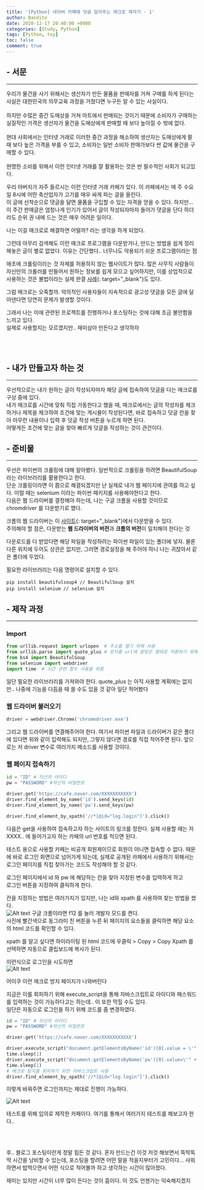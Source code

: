 ```yaml
---
title: '[Python] 네이버 카페에 덧글 달아주는 매크로 제작기 - 1'
author: Bandito
date: 2020-12-17 20:40:00 +0900
categories: [Study, Python]
tags: [Python, toy]
toc: false
comment: true
---
```


## - 서문
***
우리가 물건을 사기 위해서는 생산자가 만든 물품을 판매자를 거쳐 구매를 하게 된다는 사실은 대한민국의 의무교육 과정을 거쳤다면 누구든 알 수 있는 사실이다.  
<br/>
하지만 수많은 중간 도매상을 거쳐 마트에서 판매되는 것이기 때문에 소비자가 구매하는 실질적인 가격은 생산자가 물건을 도매상에게 판매할 때 보다 높아질 수 밖에 없다.  
<br/>
현대 사회에서는 인터넷 거래로 이러한 중간 과정을 해소하여 생산자는 도매상에게 팔 때 보다 높은 가격을 부를 수 있고, 소비자는 일반 소비자 판매가보다 싼 값에 물건을 구매할 수 있다.  
<br/>
현명한 소비를 위해서 이런 인터넷 거래를 잘 활용하는 것은 반 필수적인 사회가 되고있다.

우리 아버지가 자주 들르시는 이런 인터넷 거래 카페가 있다. 이 카페에서는 매 주 수요일 8시에 어떤 축산업자가 고기를 매우 싸게 파는 글을 올린다.   
이 글에 선착순으로 댓글을 달면 물품을 구입할 수 있는 자격을 얻을 수 있다. 하지만...      
이 주간 판매글은 엄청나게 인기가 있어서 글이 작성되자마자 들어가 댓글을 단다 하더라도 순위 권 내에 드는 것은 매우 어려운 일이다.   

나는 이걸 매크로로 해결하면 어떨까? 라는 생각을 하게 되었다.   

그런데 아무리 검색해도 이런 매크로 프로그램을 다운받거나, 만드는 방법을 쉽게 정리해놓은 글이 별로 없었다. 이유는 간단했다.. 너무나도 악용되기 쉬운 프로그램이라는 점   

애초에 크롤링이라는 것 자체를 허용하지 않는 웹사이트가 많다. 많은 사무직 사람들이 자신만의 크롤러를 만들어서 원하는 정보를 쉽게 모으고 싶어하지만, 이를 상업적으로 사용하는 것은 불법이라는 실제 판결 [사례](http://news.bizwatch.co.kr/article/mobile/2017/09/27/0023){: target="_blank"}도 있다.   


그럼 매크로는 오죽할까. 악의적인 사용자들이 지속적으로 광고성 댓글을 모든 글에 달아댄다면 당연히 문제가 발생할 것이다.   

그래서 나는 이에 관련된 프로젝트를 진행하거나 포스팅하는 것에 대해 조금 불안함을 느끼고 있다.   
실제로 사용할지는 모르겠지만.. 재미삼아 만든다고 생각하자    
<br/><br/><br/>

## - 내가 만들고자 하는 것
***
우선적으로는 내가 원하는 글이 작성되자마자 해당 글에 접속하여 덧글을 다는 매크로를 구상 중에 있다.   
내가 매크로를 시간에 맞춰 직접 가동한다고 했을 때, 매크로에서는 글의 작성자를 체크하거나 제목을 체크하여 조건에 맞는 게시물이 작성된다면, 바로 접속하고 덧글 칸을 찾아 아무런 내용이나 입력 후 덧글 작성 버튼을 누르게 하면 된다.   
어떻게든 조건에 맞는 글을 찾아 빠르게 덧글을 작성하는 것이 관건이다.


## - 준비물
***
우선은 파이썬의 크롤링에 대해 알아봤다. 일반적으로 크롤링을 하려면 BeautifulSoup 라는 라이브러리를 활용한다고 한다.   
단순 크롤링이라면 이 쯤으로 해결되겠지만 난 실제로 내가 웹 페이지에 관여를 하고 싶다. 이럴 때는 selenium 이라는 파이썬 패키지를 사용해야한다고 한다.   
다음은 웹 드라이버를 결정해야 하는데, 나는 구글 크롬을 사용할 것이므로 chromdriver 를 다운받기로 했다.   

크롬의 웹 드라이버는 이 [사이트](https://sites.google.com/a/chromium.org/chromedriver/downloads){: target="_blank"}에서 다운받을 수 있다.   
주의해야 할 점은, 다운받는 **웹 드라이버의 버전**과 **크롬의 버전**이 일치해야 한다는 것   

다운로드를 다 받았다면 해당 파일을 작성하려는 파이썬 파일이 있는 폴더에 넣자. 물론 다른 위치에 두어도 상관은 없지만, 그러면 경로설정을 해 주어야 하니 나는 귀찮아서 같은 폴더에 두었다.   

필요한 라이브러리는 다음 명령어로 설치할 수 있다.
```
pip install beautifulsoup4 // BeautifulSoup 설치
pip install selenium // selenium 설치
```

## - 제작 과정
***

### Import
```python
from urllib.request import urlopen  # 주소를 열기 위해 사용
from urllib.parse import quote_plus # 문자를 url에 알맞은 형태로 치환하기 위해 사용
from bs4 import BeautifulSoup  
from selenium import webdriver
import time  # 시간 관련 함수 사용을 위함
```
일단 필요한 라이브러리를 가져와야 한다.
quote_plus 는 아직 사용할 계획에는 없지만.. 나중에 기능을 다듬을 때 쓸 수도 있을 것 같아 일단 적어봤다

### 웹 드라이버 불러오기
```python
driver = webdriver.Chrome('chromedriver.exe')
```
그리고 웹 드라이버를 연결해주어야 한다. 여기서 파이썬 파일과 드라이버가 같은 폴더에 있다면 위와 같이 입력해도 되지만, 그렇지 않다면 경로를 직접 적어주면 된다.
앞으로는 저 driver 변수로 여러가지 메소드를 사용할 것이다.

### 웹 페이지 접속하기
```python
id = "ID" # 자신의 아이디
pw = "PASSWORD" #자신의 비밀번호

driver.get('https://cafe.naver.com/XXXXXXXXXXX')
driver.find_element_by_name('id').send_keys(id)
driver.find_element_by_name('pw').send_keys(pw)

driver.find_element_by_xpath('//*[@id="log.login"]').click()
```
다음은 get을 사용하여 접속하고자 하는 사이트의 링크를 정한다. 실제 사용할 때는 저 XXXX.. 에 들어가고자 하는 카페의 url 번호를 적으면 된다.   

테스트 용으로 사용할 카페는 비공개 회원제이므로 회원이 아니면 접속할 수 없다. 때문에 바로 로그인 화면으로 넘어가게 되는데, 실제로 공개된 카페에서 사용하기 위해서는 로그인 페이지를 직접 찾아가는 코드도 작성해야 할 것 같다.   

로그인 페이지에서 id 와 pw 에 해당하는 칸을 찾아 지정된 변수를 입력하게 하고   
로그인 버튼을 지정하여 클릭하게 한다.

칸을 지정하는 방법은 여러가지가 있지만, 나는 id와 xpath 를 사용하여 찾는 방법을 썼다.   
![Alt text](/assets/img/posting/f12_1.PNG)
구글 크롬이라면 f12 를 눌러 개발자 모드를 켠다.   
사진에 빨간색으로 동그라미 친 버튼을 누른 뒤 페이지의 요소들을 클릭하면 해당 요소의 html 코드를 확인할 수 있다.   

xpath 를 알고 싶다면 하이라이팅 된 html 코드에 우클릭 > Copy > Copy Xpath 를 선택하면 자동으로 클립보드에 복사가 된다.   

이런식으로 로그인을 시도하면   
![Alt text](/assets/img/posting/macroblock.PNG)
<br/>

어이쿠 이런 매크로 방지 페이지가 나와버린다

지금은 이를 회피하기 위해 execute_script을 통해 자바스크립트로 아이디와 패스워드를 입력하는 것이 가능하다고는 하는데.. 이 또한 막힐 수도 있다.    
일단은 자동으로 로그인을 하기 위해 코드를 좀 변경하였다.

```python
id = "ID" # 자신의 아이디
pw = "PASSWORD" #자신의 비밀번호

driver.get('https://cafe.naver.com/XXXXXXXXXXX')

driver.execute_script("document.getElementsByName('id')[0].value = \'" + id + "\'")
time.sleep(1)
driver.execute_script("document.getElementsByName('pw')[0].value=\'" + pw + "\'")
time.sleep(1)
# 매크로 탐지를 회피하기 위한 자바스크립트 사용
driver.find_element_by_xpath('//*[@id="log.login"]').click()
```

이렇게 바꿔주면 로그인까지는 제대로 진행이 가능하다.

![Alt text](/assets/img/posting/cafemain.PNG)
<br/>

테스트를 위해 임의로 제작한 카페이다. 여기를 통해서 여러가지 테스트를 해보고자 한다..   

<br/><br/>

후.. 블로그 포스팅이란게 정말 힘든 것 같다. 혼자 만드는건 이것 저것 해보면서 뚝딱뚝딱 시간을 낭비할 수 있는데, 포스팅을 할려면 어떤 말을 적을지부터가 고민이다... 샤워하면서 밥먹으면서 어떤 식으로 적어볼까 하고 생각하는 시간이 많아졌다.   

재미는 있지만 시간이 너무 많이 든다는 것이 흠이다. 이 것도 언젠가는 익숙해지겠지
